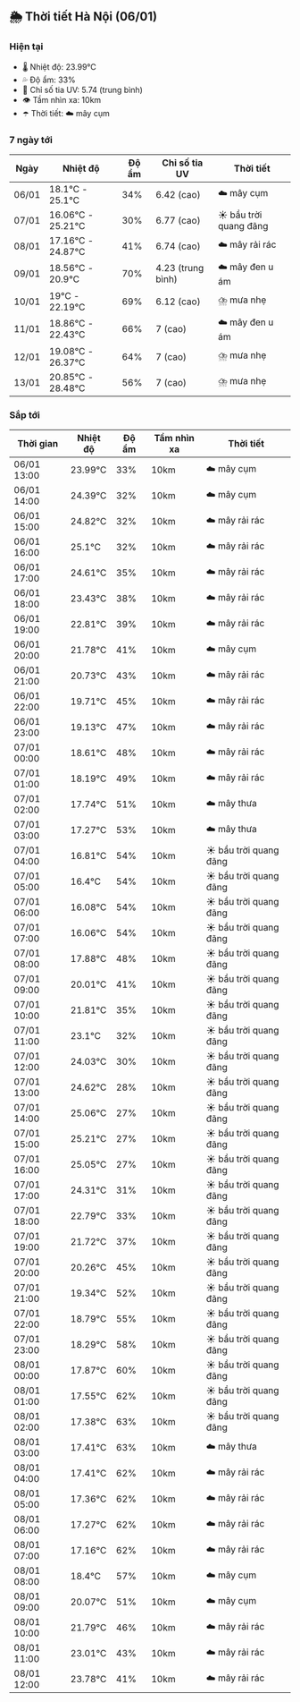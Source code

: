 ## 🌦️ Thời tiết Hà Nội (06/01)

### Hiện tại

- 🌡️ Nhiệt độ: 23.99℃
- 💦 Độ ẩm: 33%
- 🌟 Chỉ số tia UV: 5.74 (trung bình)
- 👁️ Tầm nhìn xa: 10km
- ☂️ Thời tiết: ☁️ mây cụm

### 7 ngày tới

| Ngày | Nhiệt độ | Độ ẩm | Chỉ số tia UV | Thời tiết |
| --- | --- | --- | --- | --- |
| 06/01 | 18.1℃ - 25.1℃ | 34% | 6.42 (cao) | ☁️ mây cụm |
| 07/01 | 16.06℃ - 25.21℃ | 30% | 6.77 (cao) | ☀️ bầu trời quang đãng |
| 08/01 | 17.16℃ - 24.87℃ | 41% | 6.74 (cao) | ☁️ mây rải rác |
| 09/01 | 18.56℃ - 20.9℃ | 70% | 4.23 (trung bình) | ☁️ mây đen u ám |
| 10/01 | 19℃ - 22.19℃ | 69% | 6.12 (cao) | ⛈️ mưa nhẹ |
| 11/01 | 18.86℃ - 22.43℃ | 66% | 7 (cao) | ☁️ mây đen u ám |
| 12/01 | 19.08℃ - 26.37℃ | 64% | 7 (cao) | ⛈️ mưa nhẹ |
| 13/01 | 20.85℃ - 28.48℃ | 56% | 7 (cao) | ⛈️ mưa nhẹ |

### Sắp tới

| Thời gian | Nhiệt độ | Độ ẩm | Tầm nhìn xa | Thời tiết |
| --- | --- | --- | --- | --- |
| 06/01 13:00 | 23.99℃ | 33% | 10km | ☁️ mây cụm |
| 06/01 14:00 | 24.39℃ | 32% | 10km | ☁️ mây cụm |
| 06/01 15:00 | 24.82℃ | 32% | 10km | ☁️ mây rải rác |
| 06/01 16:00 | 25.1℃ | 32% | 10km | ☁️ mây rải rác |
| 06/01 17:00 | 24.61℃ | 35% | 10km | ☁️ mây rải rác |
| 06/01 18:00 | 23.43℃ | 38% | 10km | ☁️ mây rải rác |
| 06/01 19:00 | 22.81℃ | 39% | 10km | ☁️ mây rải rác |
| 06/01 20:00 | 21.78℃ | 41% | 10km | ☁️ mây cụm |
| 06/01 21:00 | 20.73℃ | 43% | 10km | ☁️ mây rải rác |
| 06/01 22:00 | 19.71℃ | 45% | 10km | ☁️ mây rải rác |
| 06/01 23:00 | 19.13℃ | 47% | 10km | ☁️ mây rải rác |
| 07/01 00:00 | 18.61℃ | 48% | 10km | ☁️ mây rải rác |
| 07/01 01:00 | 18.19℃ | 49% | 10km | ☁️ mây rải rác |
| 07/01 02:00 | 17.74℃ | 51% | 10km | ☁️ mây thưa |
| 07/01 03:00 | 17.27℃ | 53% | 10km | ☁️ mây thưa |
| 07/01 04:00 | 16.81℃ | 54% | 10km | ☀️ bầu trời quang đãng |
| 07/01 05:00 | 16.4℃ | 54% | 10km | ☀️ bầu trời quang đãng |
| 07/01 06:00 | 16.08℃ | 54% | 10km | ☀️ bầu trời quang đãng |
| 07/01 07:00 | 16.06℃ | 54% | 10km | ☀️ bầu trời quang đãng |
| 07/01 08:00 | 17.88℃ | 48% | 10km | ☀️ bầu trời quang đãng |
| 07/01 09:00 | 20.01℃ | 41% | 10km | ☀️ bầu trời quang đãng |
| 07/01 10:00 | 21.81℃ | 35% | 10km | ☀️ bầu trời quang đãng |
| 07/01 11:00 | 23.1℃ | 32% | 10km | ☀️ bầu trời quang đãng |
| 07/01 12:00 | 24.03℃ | 30% | 10km | ☀️ bầu trời quang đãng |
| 07/01 13:00 | 24.62℃ | 28% | 10km | ☀️ bầu trời quang đãng |
| 07/01 14:00 | 25.06℃ | 27% | 10km | ☀️ bầu trời quang đãng |
| 07/01 15:00 | 25.21℃ | 27% | 10km | ☀️ bầu trời quang đãng |
| 07/01 16:00 | 25.05℃ | 27% | 10km | ☀️ bầu trời quang đãng |
| 07/01 17:00 | 24.31℃ | 31% | 10km | ☀️ bầu trời quang đãng |
| 07/01 18:00 | 22.79℃ | 33% | 10km | ☀️ bầu trời quang đãng |
| 07/01 19:00 | 21.72℃ | 37% | 10km | ☀️ bầu trời quang đãng |
| 07/01 20:00 | 20.26℃ | 45% | 10km | ☀️ bầu trời quang đãng |
| 07/01 21:00 | 19.34℃ | 52% | 10km | ☀️ bầu trời quang đãng |
| 07/01 22:00 | 18.79℃ | 55% | 10km | ☀️ bầu trời quang đãng |
| 07/01 23:00 | 18.29℃ | 58% | 10km | ☀️ bầu trời quang đãng |
| 08/01 00:00 | 17.87℃ | 60% | 10km | ☀️ bầu trời quang đãng |
| 08/01 01:00 | 17.55℃ | 62% | 10km | ☀️ bầu trời quang đãng |
| 08/01 02:00 | 17.38℃ | 63% | 10km | ☀️ bầu trời quang đãng |
| 08/01 03:00 | 17.41℃ | 63% | 10km | ☁️ mây thưa |
| 08/01 04:00 | 17.41℃ | 62% | 10km | ☁️ mây rải rác |
| 08/01 05:00 | 17.36℃ | 62% | 10km | ☁️ mây rải rác |
| 08/01 06:00 | 17.27℃ | 62% | 10km | ☁️ mây rải rác |
| 08/01 07:00 | 17.16℃ | 62% | 10km | ☁️ mây rải rác |
| 08/01 08:00 | 18.4℃ | 57% | 10km | ☁️ mây cụm |
| 08/01 09:00 | 20.07℃ | 51% | 10km | ☁️ mây cụm |
| 08/01 10:00 | 21.79℃ | 46% | 10km | ☁️ mây rải rác |
| 08/01 11:00 | 23.01℃ | 43% | 10km | ☁️ mây rải rác |
| 08/01 12:00 | 23.78℃ | 41% | 10km | ☁️ mây rải rác |
